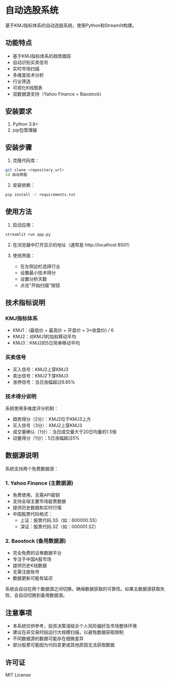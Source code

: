 # 自动选股系统

基于KMJ指标体系的自动选股系统，使用Python和Streamlit构建。

## 功能特点

- 基于KMJ指标体系的趋势跟踪
- 自动识别买卖信号
- 实时市场扫描
- 多维度技术分析
- 行业筛选
- 可视化K线图表
- 双数据源支持（Yahoo Finance + Baostock）

## 安装要求

1. Python 3.8+
2. pip包管理器

## 安装步骤

1. 克隆代码库：
```bash
git clone <repository_url>
cd 自动荐股
```

2. 安装依赖：
```bash
pip install -r requirements.txt
```

## 使用方法

1. 启动应用：
```bash
streamlit run app.py
```

2. 在浏览器中打开显示的地址（通常是 http://localhost:8501）

3. 使用界面：
   - 在左侧边栏选择行业
   - 设置最小技术得分
   - 设置分析天数
   - 点击"开始扫描"按钮

## 技术指标说明

### KMJ指标体系
- KMJ1：(最低价 + 最高价 + 开盘价 + 3×收盘价) / 6
- KMJ2：对KMJ1的加权移动平均
- KMJ3：KMJ2的5日简单移动平均

### 买卖信号
- 买入信号：KMJ2上穿KMJ3
- 卖出信号：KMJ2下穿KMJ3
- 涨停信号：当日涨幅超过9.85%

### 技术得分说明
系统使用多维度评分机制：
- 趋势得分（2分）：KMJ2位于KMJ3上方
- 买入信号（3分）：KMJ2上穿KMJ3
- 成交量确认（1分）：当日成交量大于20日均量的1.5倍
- 动量得分（1分）：5日涨幅超过5%

## 数据源说明
系统支持两个免费数据源：

### 1. Yahoo Finance (主数据源)
- 免费使用，无需API密钥
- 支持全球主要市场股票数据
- 提供历史数据和实时行情
- 中国股票代码格式：
  - 上证：股票代码.SS（如：600000.SS）
  - 深证：股票代码.SZ（如：000001.SZ）

### 2. Baostock (备用数据源)
- 完全免费的证券数据平台
- 专注于中国A股市场
- 提供历史K线数据
- 无需注册账号
- 数据更新可能有延迟

系统会自动在两个数据源之间切换，确保数据获取的可靠性。如果主数据源获取失败，会自动切换到备用数据源。

## 注意事项

- 本系统仅供参考，投资决策请结合个人风险偏好及市场整体环境
- 建议在非交易时段运行大规模扫描，以避免数据获取限制
- 不同数据源的数据可能存在细微差异
- 部分股票可能因为代码变更或其他原因无法获取数据

## 许可证

MIT License 